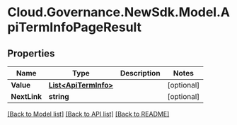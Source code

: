 # Cloud.Governance.NewSdk.Model.ApiTermInfoPageResult
## Properties

Name | Type | Description | Notes
------------ | ------------- | ------------- | -------------
**Value** | [**List&lt;ApiTermInfo&gt;**](ApiTermInfo.md) |  | [optional] 
**NextLink** | **string** |  | [optional] 

[[Back to Model list]](../README.md#documentation-for-models) [[Back to API list]](../README.md#documentation-for-api-endpoints) [[Back to README]](../README.md)

